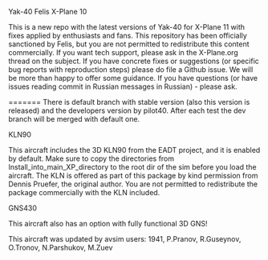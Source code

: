 Yak-40 Felis X-Plane 10

This is a new repo with the latest versions of Yak-40 for X-Plane 11 with fixes applied by enthusiasts and fans. This repository has been officially sanctioned by Felis, but you are not permitted to redistribute this content commercially. If you want tech support, please ask in the X-Plane.org thread on the subject. If you have concrete fixes or suggestions (or specific bug reports with reproduction steps) please do file a Github issue. We will be more than happy to offer some guidance. If you have questions (or have issues reading commit in Russian messages in Russian) - please ask.

======= There is default branch with stable version (also this version is released) and the developers version by pilot40. After each test the dev branch will be merged with default one.

KLN90

This aircraft includes the 3D KLN90 from the EADT project, and it is enabled by default. Make sure to copy the directories from Install_into_main_XP_directory to the root dir of the sim before you load the aircraft. The KLN is offered as part of this package by kind permission from Dennis Pruefer, the original author. You are not permitted to redistribute the package commercially with the KLN included.

GNS430

This aircraft also has an option with fully functional 3D GNS!

This aircraft was updated by avsim users: 1941, P.Pranov, R.Guseynov, O.Tronov, N.Parshukov, M.Zuev
